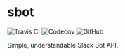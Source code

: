 sbot
====
![Travis CI](https://img.shields.io/travis/mdibaiee/sbot.svg)
![Codecov](https://img.shields.io/codecov/c/github/mdibaiee/sbot.svg)
![GitHub](https://img.shields.io/github/downloads/mdibaiee/sbot/latest/total.svg)

Simple, understandable Slack Bot API.
